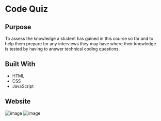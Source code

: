 # Code Quiz

## Purpose
To assess the knowledge a student has gained in this course so far and to help them prepare for any interviews they may have where their knowledge is tested by having to answer technical coding questions.

## Built With
* HTML
* CSS
* JavaScript

## Website


![image](https://user-images.githubusercontent.com/104735194/177006981-d40bd0c9-c4ac-4ac2-9d36-1e30db2fc254.png)
![image](https://user-images.githubusercontent.com/104735194/177007033-021054d0-6339-43b5-b549-92b068c92a39.png)
